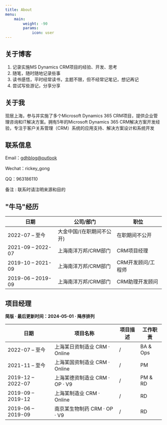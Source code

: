```yaml
---
title: About
menu:
    main: 
        weight: -90
        params:
            icon: user
---
```


## 关于博客

1. 记录实施MS Dynamics CRM项目的经验、开发、思考
2. 随笔，随时随地记录些事
3. 读书感悟，平时经常读书，主题不限，但不经常记笔记，想记再记
4. 尝试写些游记，分享分享

## 关于我

现居上海，参与并实施了多个Microsoft Dynamics 365 CRM项目，提供企业管理咨询和IT解决方案。拥有5年的Microsoft Dynamics 365 CRM解决方案开发经验，专注于客户关系管理（CRM）系统的应用支持、解决方案设计和系统开发

## 联系信息

Email：[gdhblog@outlook](mailto:gdhblog@outlook)

Wechat：rickey_gong

QQ：963186110

备注 : 联系时请注明来源和目的

## "牛马"经历

| 日期              | 公司/部门                 | 职位               |
| ----------------- | ------------------------- | ------------------ |
| 2022-07 – 至今    | 大金中国/(在职期间不公开) | 在职期间不公开     |
| 2021-09 – 2022-07 | 上海南洋万邦/CRM部门      | CRM项目经理        |
| 2019-10 – 2021-09 | 上海南洋万邦/CRM部门      | CRM开发顾问/工程师 |
| 2019-06 – 2019-09 | 上海南洋万邦/CRM部门      | CRM助理开发顾问    |

## 项目经理

**简版 · 最后更新时间：2024-05-01 · 降序排列**

| 日期              | 项目名称                       | 项目描述 | 工作职责 |
| ----------------- | ------------------------------ | -------- | -------- |
| 2022-07 – 至今    | 上海某日资制造业 CRM · Online  | /        | BA & Ops |
| 2021-11 – 至今    | 上海某国资制造业 CRM · Online  | /        | PM       |
| 2019-12 – 2022-07 | 上海某德资制造业 CRM · OP · V9 | /        | PM & RD  |
| 2019-09 – 2019-12 | 上海某制造业 CRM · Online      | /        | RD       |
| 2019-06 – 2019-09 | 南京某生物制药 CRM · OP · V9   | /        | RD       |